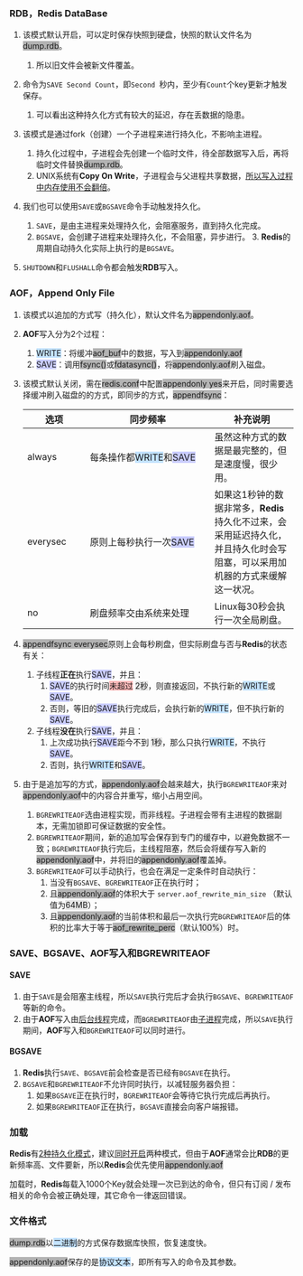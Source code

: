 ### RDB，Redis DataBase

1. 该模式默认开启，可以定时保存快照到硬盘，快照的默认文件名为<span style=background:#b3b3b3>dump.rdb</span>。
   1. 所以旧文件会被新文件覆盖。
2. 命令为`SAVE Second Count`，即`Second `秒内，至少有`Count`个key更新才触发保存。

   1. 可以看出这种持久化方式有较大的延迟，存在丢数据的隐患。
3. 该模式是通过fork（创建）一个子进程来进行持久化，不影响主进程。

   1. 持久化过程中，子进程会先创建一个临时文件，待全部数据写入后，再将临时文件替换<span style=background:#b3b3b3>dump.rdb</span>。
   2. UNIX系统有**Copy On Write**，子进程会与父进程共享数据，[所以写入过程中内存使用不会翻倍](https://www.cnblogs.com/shangxiaofei/p/5535428.html)。
4. 我们也可以使用`SAVE`或`BGSAVE`命令手动触发持久化。

   1. `SAVE`，是由主进程来处理持久化，会阻塞服务，直到持久化完成。
   2. `BGSAVE`，会创建子进程来处理持久化，不会阻塞，异步进行。
      3. **Redis**的周期自动持久化实际上执行的是`BGSAVE`。
5. `SHUTDOWN`和`FLUSHALL`命令都会触发**RDB**写入。



### AOF，Append Only File

1. 该模式以追加的方式写（持久化），默认文件名为<span style=background:#b3b3b3>appendonly.aof</span>。

2. **AOF**写入分为2个过程：

   1. <span style=background:#c2e2ff>WRITE</span>：将缓冲<span style=background:#b3b3b3>aof_buf</span>中的数据，写入到<span style=background:#b3b3b3>appendonly.aof</span>
   2. <span style=background:#c9ccff>SAVE</span>：调用<span style=background:#b3b3b3>fsync()</span>或<span style=background:#b3b3b3>fdatasync()</span>，将<span style=background:#b3b3b3>appendonly.aof</span>刷入磁盘。

3. 该模式默认关闭，需在<span style=background:#b3b3b3>redis.conf</span>中配置<span style=background:#b3b3b3>appendonly yes</span>来开启，同时需要选择缓冲刷入磁盘的的方式，即同步的方式，<span style=background:#b3b3b3>appendfsync</span>：

   <table>
      <thead>
         <tr>
            <th style="width: 95px">选项</th>
            <th style="width: 205px">同步频率</th>
            <th style="width: auto">补充说明</th>
         </tr>
      </thead>
      <tbody>
         <tr>
            <td>always</td>
            <td>每条操作都<span style=background:#c2e2ff>WRITE</span>和<span style=background:#c9ccff>SAVE</span></td>
            <td>虽然这种方式的数据是最完整的，但是速度慢，很少用。</td>
         </tr>
         <tr>
            <td>everysec</td>
            <td>原则上每秒执行一次<span style=background:#c9ccff>SAVE</span></td>
            <td>如果这1秒钟的数据非常多，<span style="font-weight: bolder">Redis</span>持久化不过来，会采用延迟持久化，并且持久化时会写阻塞，可以采用加机器的方式来缓解这一状况。</td>
         </tr>
         <tr>
            <td>no</td>
            <td>刷盘频率交由系统来处理</td>
            <td>Linux每30秒会执行一次全局刷盘。</td>
         </tr>
      </tbody>
   </table>

4. <span style=background:#b3b3b3>appendfsync everysec</span>原则上会每秒刷盘，但实际刷盘与否与**Redis**的状态有关：

   1. 子线程**正在**执行<span style=background:#c9ccff>SAVE</span>，并且：
      1. <span style=background:#c9ccff>SAVE</span>的执行时间<span style=background:#ffb8b8>未超过</span> <span style=background:#e6e6e6>2秒</span>，则直接返回，不执行新的<span style=background:#c2e2ff>WRITE</span>或<span style=background:#c9ccff>SAVE</span>。
      2. 否则，等旧的<span style=background:#c9ccff>SAVE</span>执行完成后，会执行新的<span style=background:#c2e2ff>WRITE</span>，但不执行新的<span style=background:#c9ccff>SAVE</span>。
   2. 子线程**没在**执行<span style=background:#c9ccff>SAVE</span>，并且：
      1. 上次成功执行<span style=background:#c9ccff>SAVE</span>距今不到 <span style=background:#e6e6e6>1秒</span>，那么只执行<span style=background:#c2e2ff>WRITE</span>，不执行<span style=background:#c9ccff>SAVE</span>。
      2. 否则，执行<span style=background:#c2e2ff>WRITE</span>和<span style=background:#c9ccff>SAVE</span>。

5. 由于是追加写的方式，<span style=background:#b3b3b3>appendonly.aof</span>会越来越大，执行`BGREWRITEAOF`来对<span style=background:#b3b3b3>appendonly.aof</span>中的内容合并重写，缩小占用空间。

   1. `BGREWRITEAOF`选由进程实现，而非线程。子进程会带有主进程的数据副本，无需加锁即可保证数据的安全性。
   2. `BGREWRITEAOF`期间，新的追加写会保存到专门的缓存中，以避免数据不一致；`BGREWRITEAOF`执行完后，主线程阻塞，然后会将缓存写入新的<span style=background:#b3b3b3>appendonly.aof</span>中，并将旧的<span style=background:#b3b3b3>appendonly.aof</span>覆盖掉。
   3. `BGREWRITEAOF`可以手动执行，也会在满足一定条件时自动执行：
      1. 当没有`BGSAVE`、`BGREWRITEAOF`正在执行时；
      2. 且<span style=background:#b3b3b3>appendonly.aof</span>的体积大于 `server.aof_rewrite_min_size` （默认值为<span style=background:#e6e6e6>64MB</span>）；
      3. 且<span style=background:#b3b3b3>appendonly.aof</span>的当前体积和最后一次执行完`BGREWRITEAOF`后的体积的比率大于等于<span style=background:#b3b3b3>aof_rewrite_perc</span>（默认<span style=background:#e6e6e6>100%</span>）时。



### SAVE、BGSAVE、AOF写入和BGREWRITEAOF

#### SAVE

1. 由于`SAVE`是会阻塞主线程，所以`SAVE`执行完后才会执行`BGSAVE`、`BGREWRITEAOF`等新的命令。
2. 由于**AOF**写入由<u>后台线程</u>完成，而`BGREWRITEAOF`由<u>子进程</u>完成，所以`SAVE`执行期间，**AOF**写入和`BGREWRITEAOF`可以同时进行。

#### BGSAVE

1. **Redis**执行`SAVE`、`BGSAVE`前会检查是否已经有`BGSAVE`在执行。
2. `BGSAVE`和`BGREWRITEAOF`不允许同时执行，以减轻服务器负担：
   1. 如果`BGSAVE`正在执行时，`BGREWRITEAOF`会等待它执行完成后再执行。
   2. 如果`BGREWRITEAOF`正在执行，`BGSAVE`直接会向客户端报错。



### 加载

**Redis**有[2种持久化模式](https://blog.csdn.net/weixin_42683679/article/details/81092985)，建议[同时开启](https://blog.csdn.net/ThinkWon/article/details/103522351)两种模式，但由于**AOF**通常会比**RDB**的更新频率高、文件要新，所以**Redis**会优先使用<span style=background:#b3b3b3>appendonly.aof</span>

加载时，**Redis**每载入1000个Key就会处理一次已到达的命令，但只有订阅 / 发布相关的命令会被正确处理，其它命令一律返回错误。



### 文件格式

<span style=background:#b3b3b3>dump.rdb</span>以<span style=background:#c2e2ff>二进制</span>的方式保存数据库快照，恢复速度快。

<span style=background:#b3b3b3>appendonly.aof</span>保存的是<span style=background:#c2e2ff>协议文本</span>，即所有写入的命令及其参数。

